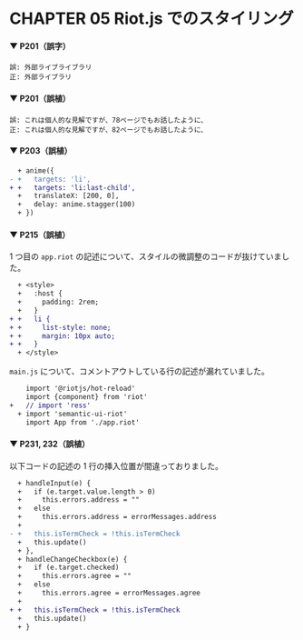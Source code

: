 # CHAPTER 05 Riot.js でのスタイリング

#### ▼ P201（誤字）

```
誤: 外部ライブライブラリ
正: 外部ライブラリ
```

#### ▼ P201（誤植）

```
誤: これは個人的な見解ですが、78ページでもお話したように、
正: これは個人的な見解ですが、82ページでもお話したように、
```

#### ▼ P203（誤植）

```diff
  + anime({
- +   targets: 'li',
+ +   targets: 'li:last-child',
  +   translateX: [200, 0],
  +   delay: anime.stagger(100)
  + })
```

#### ▼ P215（誤植）

1 つ目の `app.riot` の記述について、スタイルの微調整のコードが抜けていました。

```diff
  + <style>
  +   :host {
  +     padding: 2rem;
  +   }
+ +   li {
+ +     list-style: none;
+ +     margin: 10px auto;
+ +   }
  + </style>
```

`main.js` について、コメントアウトしている行の記述が漏れていました。

```diff
    import '@riotjs/hot-reload'
    import {component} from 'riot'
+   // import 'ress'
  + import 'semantic-ui-riot'
    import App from './app.riot'
```

#### ▼ P231, 232（誤植）

以下コードの記述の 1 行の挿入位置が間違っておりました。

```diff
  + handleInput(e) {
  +   if (e.target.value.length > 0)
  +     this.errors.address = ""
  +   else
  +     this.errors.address = errorMessages.address
  +
- +   this.isTermCheck = !this.isTermCheck
  +   this.update()
  + },
  + handleChangeCheckbox(e) {
  +   if (e.target.checked)
  +     this.errors.agree = ""
  +   else
  +     this.errors.agree = errorMessages.agree
  +
+ +   this.isTermCheck = !this.isTermCheck
  +   this.update()
  + }
```
